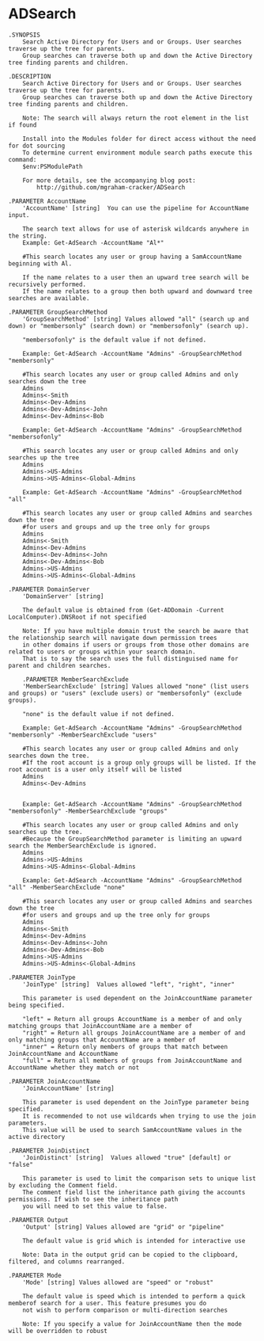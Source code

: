 # ADSearch
    .SYNOPSIS
        Search Active Directory for Users and or Groups. User searches traverse up the tree for parents.
        Group searches can traverse both up and down the Active Directory tree finding parents and children.

    .DESCRIPTION
        Search Active Directory for Users and or Groups. User searches traverse up the tree for parents.
        Group searches can traverse both up and down the Active Directory tree finding parents and children.

        Note: The search will always return the root element in the list if found

        Install into the Modules folder for direct access without the need for dot sourcing
        To determine current environment module search paths execute this command:
        $env:PSModulePath

        For more details, see the accompanying blog post:
            http://github.com/mgraham-cracker/ADSearch

    .PARAMETER AccountName
        'AccountName' [string]  You can use the pipeline for AccountName input.

        The search text allows for use of asterisk wildcards anywhere in the string.
        Example: Get-AdSearch -AccountName "Al*"

        #This search locates any user or group having a SamAccountName beginning with Al.

        If the name relates to a user then an upward tree search will be recursively performed.
        If the name relates to a group then both upward and downward tree searches are available.
        
    .PARAMETER GroupSearchMethod
        'GroupSearchMethod' [string] Values allowed "all" (search up and down) or "membersonly" (search down) or "membersofonly" (search up).
        
        "membersofonly" is the default value if not defined. 

        Example: Get-AdSearch -AccountName "Admins" -GroupSearchMethod "membersonly"

        #This search locates any user or group called Admins and only searches down the tree
        Admins
        Admins<-Smith
        Admins<-Dev-Admins
        Admins<-Dev-Admins<-John
        Admins<-Dev-Admins<-Bob

        Example: Get-AdSearch -AccountName "Admins" -GroupSearchMethod "membersofonly"

        #This search locates any user or group called Admins and only searches up the tree
        Admins
        Admins->US-Admins
        Admins->US-Admins<-Global-Admins

        Example: Get-AdSearch -AccountName "Admins" -GroupSearchMethod "all"

        #This search locates any user or group called Admins and searches down the tree
        #for users and groups and up the tree only for groups
        Admins
        Admins<-Smith
        Admins<-Dev-Admins
        Admins<-Dev-Admins<-John
        Admins<-Dev-Admins<-Bob
        Admins->US-Admins
        Admins->US-Admins<-Global-Admins
        
    .PARAMETER DomainServer
        'DomainServer' [string]

        The default value is obtained from (Get-ADDomain -Current LocalComputer).DNSRoot if not specified

        Note: If you have multiple domain trust the search be aware that the relationship search will navigate down permission trees
        in other domains if users or groups from those other domains are related to users or groups within your search domain.
        That is to say the search uses the full distinguised name for parent and children searches.

        .PARAMETER MemberSearchExclude
        'MemberSearchExclude' [string] Values allowed "none" (list users and groups) or "users" (exclude users) or "membersofonly" (exclude groups).
        
        "none" is the default value if not defined. 

        Example: Get-AdSearch -AccountName "Admins" -GroupSearchMethod "membersonly" -MemberSearchExclude "users"

        #This search locates any user or group called Admins and only searches down the tree.
        #If the root account is a group only groups will be listed. If the root account is a user only itself will be listed
        Admins
        Admins<-Dev-Admins


        Example: Get-AdSearch -AccountName "Admins" -GroupSearchMethod "membersofonly" -MemberSearchExclude "groups"

        #This search locates any user or group called Admins and only searches up the tree.
        #Because the GroupSearchMethod parameter is limiting an upward search the MemberSearchExclude is ignored.
        Admins
        Admins->US-Admins
        Admins->US-Admins<-Global-Admins

        Example: Get-AdSearch -AccountName "Admins" -GroupSearchMethod "all" -MemberSearchExclude "none"

        #This search locates any user or group called Admins and searches down the tree
        #for users and groups and up the tree only for groups
        Admins
        Admins<-Smith
        Admins<-Dev-Admins
        Admins<-Dev-Admins<-John
        Admins<-Dev-Admins<-Bob
        Admins->US-Admins
        Admins->US-Admins<-Global-Admins

    .PARAMETER JoinType
        'JoinType' [string]  Values allowed "left", "right", "inner"

        This parameter is used dependent on the JoinAccountName parameter being specified.

        "left" = Return all groups AccountName is a member of and only matching groups that JoinAccountName are a member of
        "right" = Return all groups JoinAccountName are a member of and only matching groups that AccountName are a member of
        "inner" = Return only members of groups that match between JoinAccountName and AccountName
        "full" = Return all members of groups from JoinAccountName and AccountName whether they match or not

    .PARAMETER JoinAccountName
        'JoinAccountName' [string] 

        This parameter is used dependent on the JoinType parameter being specified.
        It is recommended to not use wildcards when trying to use the join parameters.
        This value will be used to search SamAccountName values in the active directory

    .PARAMETER JoinDistinct
        'JoinDistinct' [string]  Values allowed "true" [default] or "false"

        This parameter is used to limit the comparison sets to unique list by excluding the Comment field.
        The comment field list the inheritance path giving the accounts permissions. If wish to see the inheritance path
        you will need to set this value to false.

    .PARAMETER Output
        'Output' [string] Values allowed are "grid" or "pipeline"

        The default value is grid which is intended for interactive use

        Note: Data in the output grid can be copied to the clipboard, filtered, and columns rearranged.
        
    .PARAMETER Mode
        'Mode' [string] Values allowed are "speed" or "robust"

        The default value is speed which is intended to perform a quick memberof search for a user. This feature presumes you do
        not wish to perform comparison or multi-direction searches

        Note: If you specify a value for JoinAccountName then the mode will be overridden to robust
